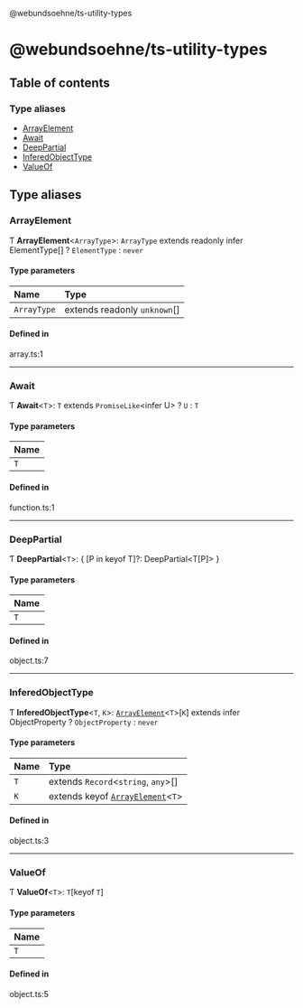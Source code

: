 @webundsoehne/ts-utility-types

# @webundsoehne/ts-utility-types

## Table of contents

### Type aliases

- [ArrayElement](README.md#arrayelement)
- [Await](README.md#await)
- [DeepPartial](README.md#deeppartial)
- [InferedObjectType](README.md#inferedobjecttype)
- [ValueOf](README.md#valueof)

## Type aliases

### ArrayElement

Ƭ **ArrayElement**<`ArrayType`\>: `ArrayType` extends readonly infer ElementType[] ? `ElementType` : `never`

#### Type parameters

| Name        | Type                         |
| :---------- | :--------------------------- |
| `ArrayType` | extends readonly `unknown`[] |

#### Defined in

array.ts:1

---

### Await

Ƭ **Await**<`T`\>: `T` extends `PromiseLike`<infer U\> ? `U` : `T`

#### Type parameters

| Name |
| :--- |
| `T`  |

#### Defined in

function.ts:1

---

### DeepPartial

Ƭ **DeepPartial**<`T`\>: { [P in keyof T]?: DeepPartial<T[P]\> }

#### Type parameters

| Name |
| :--- |
| `T`  |

#### Defined in

object.ts:7

---

### InferedObjectType

Ƭ **InferedObjectType**<`T`, `K`\>: [`ArrayElement`](README.md#arrayelement)<`T`\>[`K`] extends infer ObjectProperty ? `ObjectProperty` : `never`

#### Type parameters

| Name | Type                                                         |
| :--- | :----------------------------------------------------------- |
| `T`  | extends `Record`<`string`, `any`\>[]                         |
| `K`  | extends keyof [`ArrayElement`](README.md#arrayelement)<`T`\> |

#### Defined in

object.ts:3

---

### ValueOf

Ƭ **ValueOf**<`T`\>: `T`[keyof `T`]

#### Type parameters

| Name |
| :--- |
| `T`  |

#### Defined in

object.ts:5
